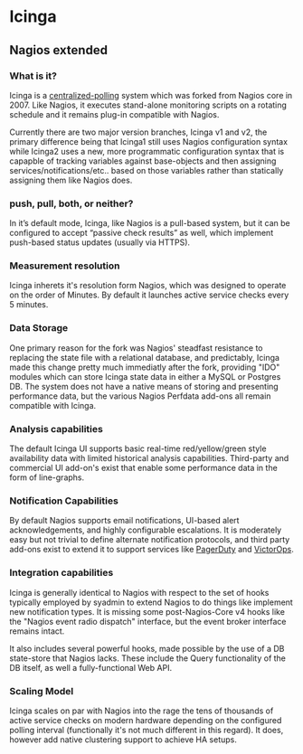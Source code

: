 # Icinga

## Nagios extended

### What is it? 
Icinga is a [centralized-polling](/Part1/2.md) system which was forked from
Nagios core in 2007. Like Nagios, it executes stand-alone monitoring scripts on
a rotating schedule and it remains plug-in compatible with Nagios. 

Currently there are two major version branches, Icinga v1 and v2, the primary
difference being that Icinga1 still uses Nagios configuration syntax while
Icinga2 uses a new, more programmatic configuration syntax that is capapble of
tracking variables against base-objects and then assigning
services/notifications/etc.. based on those variables rather than statically
assigning them like Nagios does.  

### push, pull, both, or neither? 
In it’s default mode, Icinga, like Nagios is a pull-based system, but it can be
configured to accept “passive check results” as well, which implement
push-based status updates (usually via HTTPS).

### Measurement resolution
Icinga inherets it's resolution form Nagios, which was designed to operate on
the order of Minutes. By default it launches active service checks every 5
minutes.

### Data Storage 
One primary reason for the fork was Nagios' steadfast resistance to replacing
the state file with a relational database, and predictably, Icinga made this
change pretty much immediatly after the fork, providing "IDO" modules which can
store Icinga state data in either a MySQL or Postgres DB. The system does not
have a native means of storing and presenting performance data, but the various
Nagios Perfdata add-ons all remain compatible with Icinga.

### Analysis capabilities 
The default Icinga UI supports basic real-time red/yellow/green style
availability data with limited historical analysis capabilities. Third-party
and commercial UI add-on's exist that enable some performance data in the form
of line-graphs. 

### Notification Capabilities 
By default Nagios supports email notifications, UI-based alert
acknowledgements, and highly configurable escalations.  It is moderately easy
but not trivial to define alternate notification protocols, and third party
add-ons exist to extend it to support services like [PagerDuty]() and
[VictorOps]().

### Integration capabilities 
Icinga is generally identical to Nagios with respect to the set of hooks
typically employed by syadmin to extend Nagios to do things like implement new
notification types. It is missing some post-Nagios-Core v4 hooks like the
"Nagios event radio dispatch" interface, but the event broker interface remains
intact.

It also includes several powerful hooks, made possible by the use of a DB
state-store that Nagios lacks. These include the Query functionality of the DB
itself, as well a fully-functional Web API. 

### Scaling Model 
Icinga scales on par with Nagios into the rage the tens of thousands of active
service checks on modern hardware depending on the configured polling interval
(functionally it's not much different in this regard). It does, however add
native clustering support to achieve HA setups.
